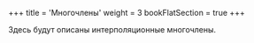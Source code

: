 +++
title = 'Многочлены'
weight = 3
bookFlatSection = true
+++

Здесь будут описаны интерполяционные многочлены.